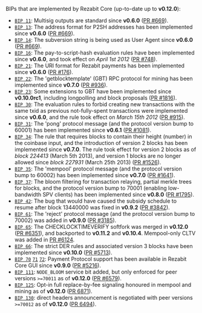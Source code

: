 BIPs that are implemented by Rezabit Core (up-to-date up to **v0.12.0**):

* [`BIP 11`](https://github.com/rezabit/bips/blob/master/bip-0011.mediawiki): Multisig outputs are standard since **v0.6.0** ([PR #669](https://github.com/rezabit/rezabit/pull/669)).
* [`BIP 13`](https://github.com/rezabit/bips/blob/master/bip-0013.mediawiki): The address format for P2SH addresses has been implemented since **v0.6.0** ([PR #669](https://github.com/rezabit/rezabit/pull/669)).
* [`BIP 14`](https://github.com/rezabit/bips/blob/master/bip-0014.mediawiki): The subversion string is being used as User Agent since **v0.6.0** ([PR #669](https://github.com/rezabit/rezabit/pull/669)).
* [`BIP 16`](https://github.com/rezabit/bips/blob/master/bip-0016.mediawiki): The pay-to-script-hash evaluation rules have been implemented since **v0.6.0**, and took effect on *April 1st 2012* ([PR #748](https://github.com/rezabit/rezabit/pull/748)).
* [`BIP 21`](https://github.com/rezabit/bips/blob/master/bip-0021.mediawiki): The URI format for Rezabit payments has been implemented since **v0.6.0** ([PR #176](https://github.com/rezabit/rezabit/pull/176)).
* [`BIP 22`](https://github.com/rezabit/bips/blob/master/bip-0022.mediawiki): The 'getblocktemplate' (GBT) RPC protocol for mining has been implemented since **v0.7.0** ([PR #936](https://github.com/rezabit/rezabit/pull/936)).
* [`BIP 23`](https://github.com/rezabit/bips/blob/master/bip-0023.mediawiki): Some extensions to GBT have been implemented since **v0.10.0rc1**, including longpolling and block proposals ([PR #1816](https://github.com/rezabit/rezabit/pull/1816)).
* [`BIP 30`](https://github.com/rezabit/bips/blob/master/bip-0030.mediawiki): The evaluation rules to forbid creating new transactions with the same txid as previous not-fully-spent transactions were implemented since **v0.6.0**, and the rule took effect on *March 15th 2012* ([PR #915](https://github.com/rezabit/rezabit/pull/915)).
* [`BIP 31`](https://github.com/rezabit/bips/blob/master/bip-0031.mediawiki): The 'pong' protocol message (and the protocol version bump to 60001) has been implemented since **v0.6.1** ([PR #1081](https://github.com/rezabit/rezabit/pull/1081)).
* [`BIP 34`](https://github.com/rezabit/bips/blob/master/bip-0034.mediawiki): The rule that requires blocks to contain their height (number) in the coinbase input, and the introduction of version 2 blocks has been implemented since **v0.7.0**. The rule took effect for version 2 blocks as of *block 224413* (March 5th 2013), and version 1 blocks are no longer allowed since *block 227931* (March 25th 2013) ([PR #1526](https://github.com/rezabit/rezabit/pull/1526)).
* [`BIP 35`](https://github.com/rezabit/bips/blob/master/bip-0035.mediawiki): The 'mempool' protocol message (and the protocol version bump to 60002) has been implemented since **v0.7.0** ([PR #1641](https://github.com/rezabit/rezabit/pull/1641)).
* [`BIP 37`](https://github.com/rezabit/bips/blob/master/bip-0037.mediawiki): The bloom filtering for transaction relaying, partial merkle trees for blocks, and the protocol version bump to 70001 (enabling low-bandwidth SPV clients) has been implemented since **v0.8.0** ([PR #1795](https://github.com/rezabit/rezabit/pull/1795)).
* [`BIP 42`](https://github.com/rezabit/bips/blob/master/bip-0042.mediawiki): The bug that would have caused the subsidy schedule to resume after block 13440000 was fixed in **v0.9.2** ([PR #3842](https://github.com/rezabit/rezabit/pull/3842)).
* [`BIP 61`](https://github.com/rezabit/bips/blob/master/bip-0061.mediawiki): The 'reject' protocol message (and the protocol version bump to 70002) was added in **v0.9.0** ([PR #3185](https://github.com/rezabit/rezabit/pull/3185)).
* [`BIP 65`](https://github.com/rezabit/bips/blob/master/bip-0065.mediawiki): The CHECKLOCKTIMEVERIFY softfork was merged in **v0.12.0** ([PR #6351](https://github.com/rezabit/rezabit/pull/6351)), and backported to **v0.11.2** and **v0.10.4**. Mempool-only CLTV was added in [PR #6124](https://github.com/rezabit/rezabit/pull/6124).
* [`BIP 66`](https://github.com/rezabit/bips/blob/master/bip-0066.mediawiki): The strict DER rules and associated version 3 blocks have been implemented since **v0.10.0** ([PR #5713](https://github.com/rezabit/rezabit/pull/5713)).
* [`BIP 70`](https://github.com/rezabit/bips/blob/master/bip-0070.mediawiki) [`71`](https://github.com/rezabit/bips/blob/master/bip-0071.mediawiki) [`72`](https://github.com/rezabit/bips/blob/master/bip-0072.mediawiki): Payment Protocol support has been available in Rezabit Core GUI since **v0.9.0** ([PR #5216](https://github.com/rezabit/rezabit/pull/5216)).
* [`BIP 111`](https://github.com/rezabit/bips/blob/master/bip-0111.mediawiki): `NODE_BLOOM` service bit added, but only enforced for peer versions `>=70011` as of **v0.12.0** ([PR #6579](https://github.com/rezabit/rezabit/pull/6579)).
* [`BIP 125`](https://github.com/rezabit/bips/blob/master/bip-0125.mediawiki): Opt-in full replace-by-fee signaling honoured in mempool and mining as of **v0.12.0** ([PR 6871](https://github.com/rezabit/rezabit/pull/6871)).
* [`BIP 130`](https://github.com/rezabit/bips/blob/master/bip-0130.mediawiki): direct headers announcement is negotiated with peer versions `>=70012` as of **v0.12.0** ([PR 6494](https://github.com/rezabit/rezabit/pull/6494)).
